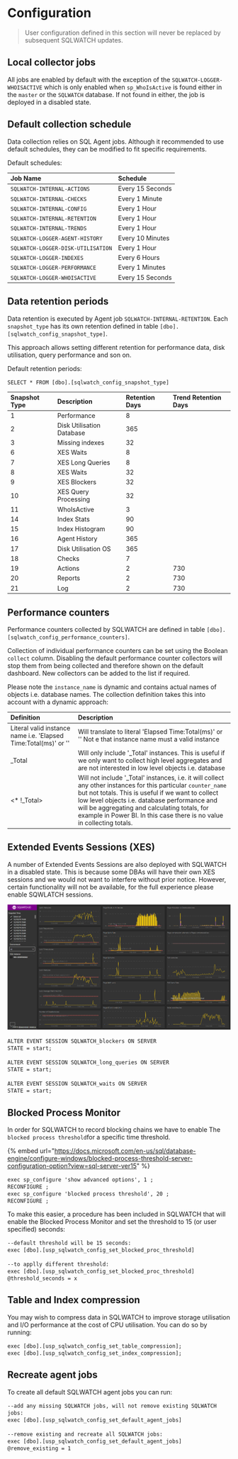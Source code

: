 # Configuration

> User configuration defined in this section will never be replaced by subsequent SQLWATCH updates.

## Local collector jobs

All jobs are enabled by default with the exception of the `SQLWATCH-LOGGER-WHOISACTIVE` which is only enabled when `sp_WhoIsActive` is found either in the `master`  or the `SQLWATCH`  database. If not found in either, the job is deployed in a disabled state. 

## Default collection schedule

Data collection relies on SQL Agent jobs. Although it recommended to use default schedules, they can be modified to fit specific requirements.

Default schedules:

| Job Name | Schedule |
| :--- | :--- |
| `SQLWATCH-INTERNAL-ACTIONS` | Every 15 Seconds |
| `SQLWATCH-INTERNAL-CHECKS` | Every 1 Minute |
| `SQLWATCH-INTERNAL-CONFIG` | Every 1 Hour |
| `SQLWATCH-INTERNAL-RETENTION` | Every 1 Hour |
| `SQLWATCH-INTERNAL-TRENDS` | Every 1 Hour |
| `SQLWATCH-LOGGER-AGENT-HISTORY` | Every 10 Minutes |
| `SQLWATCH-LOGGER-DISK-UTILISATION` | Every 1 Hour |
| `SQLWATCH-LOGGER-INDEXES` | Every 6 Hours |
| `SQLWATCH-LOGGER-PERFORMANCE` | Every 1 Minutes |
| `SQLWATCH-LOGGER-WHOISACTIVE` | Every 15 Seconds |

## Data retention periods

Data retention is executed by Agent job `SQLWATCH-INTERNAL-RETENTION`. Each `snapshot_type` has its own retention defined in table `[dbo].[sqlwatch_config_snapshot_type]`. 

This approach allows setting different retention for performance data, disk utilisation, query performance and son on. 

Default retention periods:

```text
SELECT * FROM [dbo].[sqlwatch_config_snapshot_type]
```

| Snapshot Type | Description | Retention Days | Trend Retention Days |
| :--- | :--- | :--- | :--- |
| 1 | Performance | 8 |  |
| 2 | Disk Utilisation Database | 365 |  |
| 3 | Missing indexes | 32 |  |
| 6 | XES Waits | 8 |  |
| 7 | XES Long Queries | 8 |  |
| 8 | XES Waits | 32 |  |
| 9 | XES Blockers | 32 |  |
| 10 | XES Query Processing | 32 |  |
| 11 | WhoIsActive | 3 |  |
| 14 | Index Stats | 90 |  |
| 15 | Index Histogram | 90 |  |
| 16 | Agent History | 365 |  |
| 17 | Disk Utilisation OS | 365 |  |
| 18 | Checks | 7 |  |
| 19 | Actions | 2 | 730 |
| 20 | Reports | 2 | 730 |
| 21 | Log | 2 | 730 |

## Performance counters

Performance counters collected by SQLWATCH are defined in table `[dbo].[sqlwatch_config_performance_counters]`. 

Collection of individual performance counters can be set using the Boolean `collect` column. Disabling the default performance counter collectors will stop them from being collected and therefore shown on the default dashboard. New collectors can be added to the list if required. 

Please note the `instance_name` is dynamic and contains actual names of objects i.e. database names. The collection definition takes this into account with a dynamic approach:

| Definition | Description |
| :--- | :--- |
| Literal valid instance name i.e. 'Elapsed Time:Total\(ms\)' or ''  | Will translate to literal 'Elapsed Time:Total\(ms\)' or '' Not e that instance name must a valid instance |
| \_Total | Will only include '\_Total' instances. This is useful if we only want to collect high level aggregates and are not interested in low level objects i.e. database |
| &lt;\* !\_Total&gt; | Will not include '\_Total' instances, i.e. it will collect any other instances for this particular `counter_name` but not totals. This is useful if we want to collect low level objects i.e. database performance and will be aggregating and calculating totals, for example in Power BI. In this case there is no value in collecting totals.  |

## Extended Events Sessions \(XES\)

A number of Extended Events Sessions are also deployed with SQLWATCH in a disabled state. This is because some DBAs will have their own XES sessions and we would not want to interfere without prior notice. However, certain functionality will not be available, for the full experience please enable SQWLATCH sessions.

![](../.gitbook/assets/image%20%2888%29.png)

```text
ALTER EVENT SESSION SQLWATCH_blockers ON SERVER
STATE = start;

ALTER EVENT SESSION SQLWATCH_long_queries ON SERVER
STATE = start;

ALTER EVENT SESSION SQLWATCH_waits ON SERVER
STATE = start;
```

## Blocked Process Monitor

In order for SQLWATCH to record blocking chains we have to enable The `blocked process threshold`for a specific time threshold. 

{% embed url="https://docs.microsoft.com/en-us/sql/database-engine/configure-windows/blocked-process-threshold-server-configuration-option?view=sql-server-ver15" %}

```text
exec sp_configure 'show advanced options', 1 ;  
RECONFIGURE ;  
exec sp_configure 'blocked process threshold', 20 ;  
RECONFIGURE ;  
```

To make this easier, a procedure has been included in SQLWATCH that will enable the Blocked Process Monitor and set the threshold to 15 \(or user specified\) seconds: 

```text
--default threshold will be 15 seconds:
exec [dbo].[usp_sqlwatch_config_set_blocked_proc_threshold] 

--to applly different threshold:
exec [dbo].[usp_sqlwatch_config_set_blocked_proc_threshold] @threshold_seconds = x 
```

## Table and Index compression

You may wish to compress data in SQLWATCH to improve storage utilisation and I/O performance at the cost of CPU utilisation. You can do so by running:

```text
exec [dbo].[usp_sqlwatch_config_set_table_compression];
exec [dbo].[usp_sqlwatch_config_set_index_compression];
```

## Recreate agent jobs

To create all default SQLWATCH agent jobs you can run:

```text
--add any missing SQLWATCH jobs, will not remove existing SQLWATCH jobs:
exec [dbo].[usp_sqlwatch_config_set_default_agent_jobs]

--remove existing and recreate all SQLWATCH jobs:
exec [dbo].[usp_sqlwatch_config_set_default_agent_jobs] @remove_existing = 1
```

